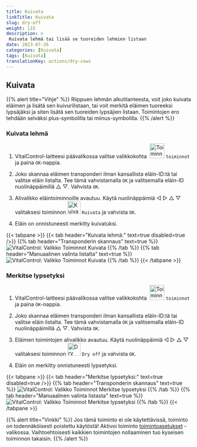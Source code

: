```yaml
---
title: Kuivata
linkTitle: Kuivata
slug: dry-off
weight: 115
description: >
 Kuivata lehmä tai lisää se tuoreiden lehmien listaan
date: 2023-07-26
categories: [Kuivata]
tags: [Kuivata]
translationKey: actions/dry-cows
---
```


## Kuivata

{{% alert title="Vihje" %}}
Riippuen lehmän alkutilanteesta, voit joko kuivata eläimen ja lisätä sen kuivurilistaan, tai voit merkitä eläimen tuoreeksi lypsäjäksi ja siten lisätä sen tuoreiden lypsäjien listaan. Toimintojen ero tehdään selväksi plus-symbolilla tai miinus-symbolilla.
{{% /alert %}}

### Kuivata lehmä

1. VitalControl-laitteesi päävalikossa valitse valikkokohta &nbsp;<img src="/icons/actions.svg" width="40" align="bottom" alt="Toiminnot" /> `toiminnot` ja paina `OK`-nappia.

2. Joko skannaa eläimen transponderi ilman kansallista eläin-ID:tä tai valitse eläin listalta. Tee tämä vahvistamalla `OK` ja valitsemalla eläin-ID nuolinäppäimillä △ ▽. Vahvista `OK`.

3. Alivalikko eläintoiminnoille avautuu. Käytä nuolinäppäimiä ◁ ▷ △ ▽ valitaksesi toiminnon <img src="/icons/actions/dryoff-plus.svg" width="35" align="bottom" alt="Kuivata" /> `Kuivata` ja vahvista `OK`.

4. Eläin on onnistuneesti merkitty kuivatuksi.

{{< tabpane >}}
{{< tab header="Kuivata lehmä:" text=true disabled=true />}}
{{% tab header="Transponderin skannaus" text=true %}}
![VitalControl: Valikko Toiminnot Kuivata](../images/dryoff-scan.png "Kuivata lehmä")
{{% /tab %}}
{{% tab header="Manuaalinen valinta listalta" text=true %}}
![VitalControl: Valikko Toiminnot Kuivata](../images/dryoff.png "Kuivata lehmä")
{{% /tab %}}
{{< /tabpane >}}

### Merkitse lypsetyksi

1. VitalControl-laitteesi päävalikossa valitse valikkokohta &nbsp;<img src="/icons/actions.svg" width="40" align="bottom" alt="Toiminnot" /> `toiminnot` ja paina `OK`-nappia.

2. Joko skannaa eläimen transponderi ilman kansallista eläin-ID:tä tai valitse eläin listalta. Tee tämä vahvistamalla `OK` ja valitsemalla eläin-ID nuolinäppäimillä △ ▽. Vahvista `OK`.

3. Eläimen toimintojen alivalikko avautuu. Käytä nuolinäppäimiä ◁ ▷ △ ▽ valitaksesi toiminnon <img src="/icons/actions/dryoff-minus.svg" width="35" align="bottom" alt="Dry off" /> `Dry off` ja vahvista `OK`.

4. Eläin on merkitty onnistuneesti lypsetyksi.

{{< tabpane >}}
{{< tab header="Merkitse lypsetyksi:" text=true disabled=true />}}
{{% tab header="Transponderin skannaus" text=true %}}
![VitalControl: Valikko Toiminnot Merkitse lypsetyksi](../images/lactated-scan.png "Merkitse lypsetyksi")
{{% /tab %}}
{{% tab header="Manuaalinen valinta listasta" text=true %}}
![VitalControl: Valikko Toiminnot Merkitse lypsetyksi](../images/lactated.png "Merkitse lypsetyksi")
{{% /tab %}}
{{< /tabpane >}}

{{% alert title="Vinkki" %}}
Jos tämä toiminto ei ole käytettävissä, toiminto on todennäköisesti poistettu käytöstä! Aktivoi toiminto [toimintoasetukset](../settings/) -valikossa. Vaihtoehtoisesti kaikkien toimintojen nollaaminen tuo kyseisen toiminnon takaisin.
{{% /alert %}}
